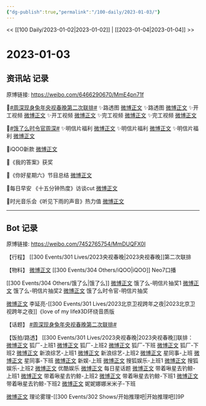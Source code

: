 ```yaml
---
{"dg-publish":true,"permalink":"/100-daily/2023-01-03/"}
---
```



<< [[100 Daily/2023-01-02\|2023-01-02]] | [[2023-01-04\|2023-01-04]] >>

# 2023-01-03

## 资讯站 记录

原博链接: https://weibo.com/6466290670/MmE4pn71f

🌟[#周深现身兔年央视春晚第二次联排#](https://s.weibo.com/weibo?q=%23%E5%91%A8%E6%B7%B1%E7%8E%B0%E8%BA%AB%E5%85%94%E5%B9%B4%E5%A4%AE%E8%A7%86%E6%98%A5%E6%99%9A%E7%AC%AC%E4%BA%8C%E6%AC%A1%E8%81%94%E6%8E%92%23)
✨路透图 [微博正文](https://weibo.com/6466290670/MmAWI5tOf)
✨路透图 [微博正文](https://weibo.com/6466290670/MmBqT6Bzl)
✨开工视频 [微博正文](https://weibo.com/6466290670/MmAVC6zoj)
✨开工视频 [微博正文](https://weibo.com/6466290670/MmAW9uVrO)
✨完工视频 [微博正文](https://weibo.com/6466290670/MmBkmzM08)
✨完工视频 [微博正文](https://weibo.com/6466290670/MmBqpwmu1)

🌟[#饿了么时令官周深#](https://s.weibo.com/weibo?q=%23%E9%A5%BF%E4%BA%86%E4%B9%88%E6%97%B6%E4%BB%A4%E5%AE%98%E5%91%A8%E6%B7%B1%23)
✨明信片福利 [微博正文](https://weibo.com/6466290670/MmzO7fHKN)
✨明信片福利 [微博正文](https://weibo.com/6466290670/MmBiTz5MO)
✨明信片福利 [微博正文](https://weibo.com/6466290670/MmC7f7M5o)

🌟iQOO新款 [微博正文](https://weibo.com/6466290670/MmzIl3b3M)

🌟《我的答案》获奖 [](https://weibo.com/6466290670/Mmzgt0WLw)

🌟《你好星期六》节目总结 [微博正文](https://weibo.com/6466290670/MmAwTCQu5)

🌟每日早安
《十五分钟热度》访谈cut [微博正文](https://weibo.com/6466290670/Mmyaj9RrD)

🌟时光音乐会《听见下雨的声音》热力值 [微博正文](https://weibo.com/6466290670/MmC6PFETg)

---
## Bot 记录

原博链接: https://weibo.com/7452765754/MmDUQFX0I

【行程】
[[300 Events/301 Lives/2023央视春晚\|2023央视春晚]]第二次联排

【物料】
[微博正文](https://m.weibo.cn/7478855230/4853802400481666) [[300 Events/304 Others/iQOO\|iQOO]] Neo7口播

[[300 Events/304 Others/饿了么\|饿了么]]
[微博正文](https://m.weibo.cn/5117812753/4853795631146156) 饿了么-明信片抽奖1
[微博正文](https://m.weibo.cn/5117812753/4853859677115208) 饿了么-明信片抽奖2
[微博正文](https://m.weibo.cn/7756461320/4853878173993695) 饿了么时令官-明信片抽奖

[微博正文](https://m.weibo.cn/5131929066/4853191198381761) 李延亮-[[300 Events/301 Lives/2023北京卫视跨年之夜\|2023北京卫视跨年之夜]]《love of my life》3D环绕音质版

【话题】
[#周深现身兔年央视春晚第二次联排#](https://s.weibo.com/weibo?q=%23%E5%91%A8%E6%B7%B1%E7%8E%B0%E8%BA%AB%E5%85%94%E5%B9%B4%E5%A4%AE%E8%A7%86%E6%98%A5%E6%99%9A%E7%AC%AC%E4%BA%8C%E6%AC%A1%E8%81%94%E6%8E%92%23)

【饭拍/路透】
[[300 Events/301 Lives/2023央视春晚\|2023央视春晚]]联排：
[微博正文](https://m.weibo.cn/6525010965/4853848054959643) 狐厂-上班1
[微博正文](https://m.weibo.cn/6525010965/4853847598303897) 狐厂-上班2
[微博正文](https://m.weibo.cn/6525010965/4853869627048359) 狐厂-下班
[微博正文](https://m.weibo.cn/6525010965/4853869252972406) 狐厂-下班2
[微博正文](https://m.weibo.cn/1878335471/4853847761355676) 新浪综艺-上班1
[微博正文](https://m.weibo.cn/1878335471/4853904599156154) 新浪综艺-上班2
[微博正文](https://m.weibo.cn/7090942012/4853849050054719) 星同事-上班
[微博正文](https://m.weibo.cn/7090942012/4853868276492247) 星同事-下班
[微博正文](https://m.weibo.cn/2782682084/4850972972813359) 新娱-上班
[微博正文](https://m.weibo.cn/1843633441/4853848504012167) 搜狐娱乐-上班1
[微博正文](https://m.weibo.cn/1843633441/4853851738341628) 搜狐娱乐-上班2
[微博正文](https://m.weibo.cn/1763415704/4853849757582938) 优酷娱乐
[微博正文](https://m.weibo.cn/6962149176/4853872709866660) 每日星话题
[微博正文](https://m.weibo.cn/3246571812/4853854270654919) 带着啾星去钓鲸-上班1
[微博正文](https://m.weibo.cn/3246571812/4853861167403691) 带着啾星去钓鲸-上班2
[微博正文](https://m.weibo.cn/3246571812/4853872504349285) 带着啾星去钓鲸-下班1
[微博正文](https://m.weibo.cn/3246571812/4853878041094488) 带着啾星去钓鲸-下班2
[微博正文](https://m.weibo.cn/1848110183/4853903218185494) 妮妮娜娜米米子-下班

[微博正文](https://m.weibo.cn/7458115630/4853616538555219) 理论雾理-[[300 Events/302 Shows/开始推理吧\|开始推理吧]]9P
